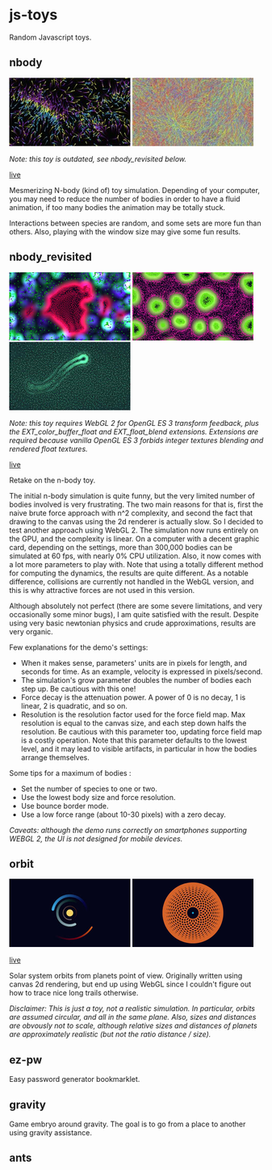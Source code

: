 # js-toys

Random Javascript toys.

## nbody

![](screenshots/n-body_1.jpg) ![](screenshots/n-body_2.jpg)

_Note: this toy is outdated, see nbody_revisited below._

[live](https://dropfred.github.io/js-toys/nbody/index.html)

Mesmerizing N-body (kind of) toy simulation. Depending of your computer, you may need to reduce the number of bodies in order to have a fluid animation, if too many bodies the animation may be totally stuck.

Interactions between species are random, and some sets are more fun than others. Also, playing with the window size may give some fun results.

## nbody_revisited

![](screenshots/n-body_revisited_1.jpg) ![](screenshots/n-body_revisited_2.jpg) ![](screenshots/n-body_revisited_3.jpg)

_Note: this toy requires WebGL 2 for OpenGL ES 3 transform feedback, plus the EXT_color_buffer_float and EXT_float_blend extensions. Extensions are required because vanilla OpenGL ES 3 forbids integer textures blending and rendered float textures._

[live](https://dropfred.github.io/js-toys/nbody_revisited/index.html)

Retake on the n-body toy.

The initial n-body simulation is quite funny, but the very limited number of bodies involved is very frustrating. The two main reasons for that is, first the naive brute force approach with n^2 complexity, and second the fact that drawing to the canvas using the 2d renderer is actually slow. So I decided to test another approach using WebGL 2. The simulation now runs entirely on the GPU, and the complexity is linear. On a computer with a decent graphic card, depending on the settings, more than 300,000 bodies can be simulated at 60 fps, with nearly 0% CPU utilization. Also, it now comes with a lot more parameters to play with. Note that using a totally different method for computing the dynamics, the results are quite different. As a notable difference, collisions are currently not handled in the WebGL version, and this is why attractive forces are not used in this version.

Although absolutely not perfect (there are some severe limitations, and very occasionally some minor bugs), I am quite satisfied with the result. Despite using very basic newtonian physics and crude approximations, results are very organic.

Few explanations for the demo's settings:
- When it makes sense, parameters' units are in pixels for length, and seconds for time. As an example, velocity is expressed in pixels/second.
- The simulation's grow parameter doubles the number of bodies each step up. Be cautious with this one!
- Force decay is the attenuation power. A power of 0 is no decay, 1 is linear, 2 is quadratic, and so on.
- Resolution is the resolution factor used for the force field map. Max resolution is equal to the canvas size, and each step down halfs the resolution. Be cautious with this parameter too, updating force field map is a costly operation. Note that this parameter defaults to the lowest level, and it may lead to visible artifacts, in particular in how the bodies arrange themselves.

Some tips for a maximum of bodies :
- Set the number of species to one or two.
- Use the lowest body size and force resolution.
- Use bounce border mode.
- Use a low force range (about 10-30 pixels) with a zero decay.

_Caveats: although the demo runs correctly on smartphones supporting WEBGL 2, the UI is not designed for mobile devices._

## orbit

![](screenshots/orbit_1.jpg) ![](screenshots/orbit_2.jpg)

[live](https://dropfred.github.io/js-toys/orbit/index.html)

Solar system orbits from planets point of view. Originally written using canvas 2d rendering, but end up using WebGL since I couldn't figure out how to trace nice long trails otherwise.

_Disclaimer: This is just a toy, not a realistic simulation. In particular, orbits are assumed circular, and all in the same plane. Also, sizes and distances are obvously not to scale, although relative sizes and distances of planets are approximately realistic (but not the ratio distance / size)._

## ez-pw

Easy password generator bookmarklet.

## gravity

Game embryo around gravity. The goal is to go from a place to another using gravity assistance.

## ants
